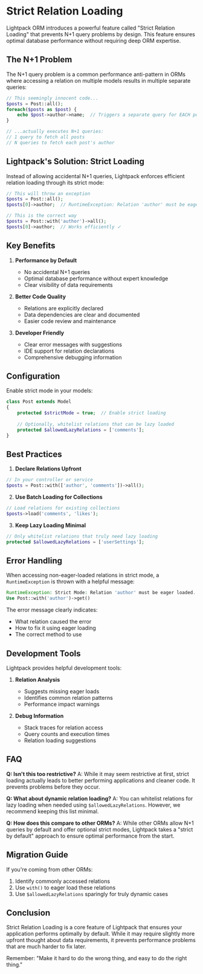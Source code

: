 # Strict Relation Loading

Lightpack ORM introduces a powerful feature called "Strict Relation Loading" that prevents N+1 query problems by design. This feature ensures optimal database performance without requiring deep ORM expertise.

## The N+1 Problem

The N+1 query problem is a common performance anti-pattern in ORMs where accessing a relation on multiple models results in multiple separate queries:

```php
// This seemingly innocent code...
$posts = Post::all();
foreach($posts as $post) {
    echo $post->author->name;  // Triggers a separate query for EACH post!
}

// ...actually executes N+1 queries:
// 1 query to fetch all posts
// N queries to fetch each post's author
```

## Lightpack's Solution: Strict Loading

Instead of allowing accidental N+1 queries, Lightpack enforces efficient relation loading through its strict mode:

```php
// This will throw an exception
$posts = Post::all();
$posts[0]->author;  // RuntimeException: Relation 'author' must be eager loaded

// This is the correct way
$posts = Post::with('author')->all();
$posts[0]->author;  // Works efficiently ✓
```

## Key Benefits

1. **Performance by Default**
   - No accidental N+1 queries
   - Optimal database performance without expert knowledge
   - Clear visibility of data requirements

2. **Better Code Quality**
   - Relations are explicitly declared
   - Data dependencies are clear and documented
   - Easier code review and maintenance

3. **Developer Friendly**
   - Clear error messages with suggestions
   - IDE support for relation declarations
   - Comprehensive debugging information

## Configuration

Enable strict mode in your models:

```php
class Post extends Model
{
    protected $strictMode = true;  // Enable strict loading
    
    // Optionally, whitelist relations that can be lazy loaded
    protected $allowedLazyRelations = ['comments'];
}
```

## Best Practices

1. **Declare Relations Upfront**
```php
// In your controller or service
$posts = Post::with(['author', 'comments'])->all();
```

2. **Use Batch Loading for Collections**
```php
// Load relations for existing collections
$posts->load('comments', 'likes');
```

3. **Keep Lazy Loading Minimal**
```php
// Only whitelist relations that truly need lazy loading
protected $allowedLazyRelations = ['userSettings'];
```

## Error Handling

When accessing non-eager-loaded relations in strict mode, a `RuntimeException` is thrown with a helpful message:

```php
RuntimeException: Strict Mode: Relation 'author' must be eager loaded. 
Use Post::with('author')->get()
```

The error message clearly indicates:
- What relation caused the error
- How to fix it using eager loading
- The correct method to use

## Development Tools

Lightpack provides helpful development tools:

1. **Relation Analysis**
   - Suggests missing eager loads
   - Identifies common relation patterns
   - Performance impact warnings

2. **Debug Information**
   - Stack traces for relation access
   - Query counts and execution times
   - Relation loading suggestions

## FAQ

**Q: Isn't this too restrictive?**
A: While it may seem restrictive at first, strict loading actually leads to better performing applications and cleaner code. It prevents problems before they occur.

**Q: What about dynamic relation loading?**
A: You can whitelist relations for lazy loading when needed using `$allowedLazyRelations`. However, we recommend keeping this list minimal.

**Q: How does this compare to other ORMs?**
A: While other ORMs allow N+1 queries by default and offer optional strict modes, Lightpack takes a "strict by default" approach to ensure optimal performance from the start.

## Migration Guide

If you're coming from other ORMs:

1. Identify commonly accessed relations
2. Use `with()` to eager load these relations
3. Use `$allowedLazyRelations` sparingly for truly dynamic cases

## Conclusion

Strict Relation Loading is a core feature of Lightpack that ensures your application performs optimally by default. While it may require slightly more upfront thought about data requirements, it prevents performance problems that are much harder to fix later.

Remember: "Make it hard to do the wrong thing, and easy to do the right thing."
